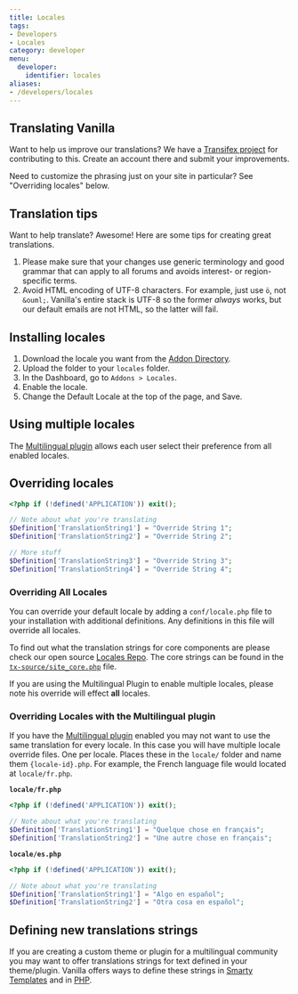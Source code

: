 ```yaml
---
title: Locales
tags:
- Developers
- Locales
category: developer
menu:
  developer:
    identifier: locales
aliases:
- /developers/locales
---
```

## Translating Vanilla

Want to help us improve our translations? We have a [Transifex project](https://www.transifex.com/projects/p/vanilla/) for contributing to this. Create an account there and submit your improvements.

Need to customize the phrasing just on your site in particular? See "Overriding locales" below.

## Translation tips

Want to help translate? Awesome! Here are some tips for creating great translations.

1. Please make sure that your changes use generic terminology and good grammar that can apply to all forums and avoids interest- or region-specific terms.
2. Avoid HTML encoding of UTF-8 characters. For example, just use `ö`, not `&ouml;`. Vanilla's entire stack is UTF-8 so the former _always_ works, but our default emails are not HTML, so the latter will fail.

## Installing locales

1. Download the locale you want from the [Addon Directory](https://open.vanillaforums.com/addon/browse/all/popular/recent/).
2. Upload the folder to your `locales` folder.
3. In the Dashboard, go to `Addons > Locales`.
4. Enable the locale.
5. Change the Default Locale at the top of the page, and Save.

## Using multiple locales

The [Multilingual plugin](https://open.vanillaforums.com/addon/multilingual-plugin) allows each user select their preference from all enabled locales.

## Overriding locales

```php
<?php if (!defined('APPLICATION')) exit();

// Note about what you're translating
$Definition['TranslationString1'] = "Override String 1";
$Definition['TranslationString2'] = "Override String 2";

// More stuff
$Definition['TranslationString3'] = "Override String 3";
$Definition['TranslationString4'] = "Override String 4";
```

### Overriding All Locales

You can override your default locale by adding a `conf/locale.php` file to your installation with additional definitions. Any definitions in this file will override all locales.

To find out what the translation strings for core components are please check our open source [Locales Repo](https://github.com/vanilla/locales). The core strings can be found in the [`tx-source/site_core.php`](https://github.com/vanilla/locales/blob/master/tx-source/site_core.php) file. 

If you are using the Multilingual Plugin to enable multiple locales, please note his override will effect **all** locales.

### Overriding Locales with the Multilingual plugin

If you have the [Multilingual plugin](https://open.vanillaforums.com/addon/multilingual-plugin) enabled you may not want to use the same translation for every locale. In this case you will have multiple locale override files. One per locale. Places these in the `locale/` folder and name them `{locale-id}.php`. For example, the French language file would located at `locale/fr.php`.

**`locale/fr.php`**
```php
<?php if (!defined('APPLICATION')) exit();

// Note about what you're translating
$Definition['TranslationString1'] = "Quelque chose en français";
$Definition['TranslationString2'] = "Une autre chose en français";
```

**`locale/es.php`**
```php
<?php if (!defined('APPLICATION')) exit();

// Note about what you're translating
$Definition['TranslationString1'] = "Algo en español";
$Definition['TranslationString2'] = "Otra cosa en español";
```

## Defining new translations strings

If you are creating a custom theme or plugin for a multilingual community you may want to offer translations strings for text defined in your theme/plugin. Vanilla offers ways to define these strings in [Smarty Templates](http://docs.vanillaforums.com/developer/theming/smarty/functions/i18n/) and in [PHP](http://docs.vanillaforums.com/developer/framework/i18n/).
